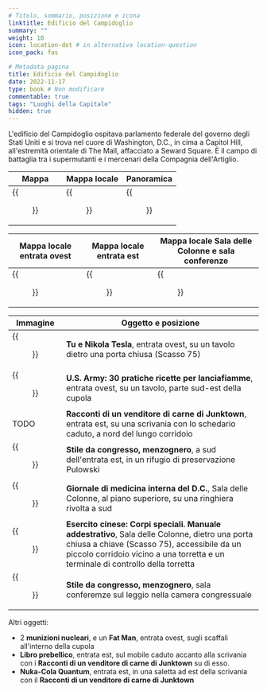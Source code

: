 ```yaml
---
# Titolo, sommario, posizione e icona
linktitle: Edificio del Campidoglio
summary: ""
weight: 10
icon: location-dot # in alternativa location-question
icon_pack: fas

# Metadata pagina
title: Edificio del Campidoglio
date: 2022-11-17
type: book # Non modificare
commentable: true
tags: "Luoghi della Capitale"
hidden: true
---
```



L'edificio del Campidoglio ospitava parlamento federale del governo degli Stati Uniti e si trova nel cuore di Washington, D.C., in cima a Capitol Hill, all'estremità orientale di The Mall, affacciato a Seward Square. È il campo di battaglia tra i supermutanti e i mercenari della Compagnia dell'Artiglio.

| Mappa | Mappa locale | Panoramica |
| ----- | ------------ | ---------- |
| {{<figure src="Capitol_Building_loc.webp">}}  | {{<figure src="Capitol_Building_loc_map.webp">}}  | {{<figure src="The_Capitol-1.webp">}}  |

| Mappa locale entrata ovest | Mappa locale entrata est | Mappa locale Sala delle Colonne e sala conferenze |
| ----- | ------------ | ---------- |
|  {{<figure src="CB_west_entrance_loc_map.webp">}} | {{<figure src="CB_east_entrance_loc_map.webp">}}  |  {{<figure src="CB_Columns_and_Conference_Hall_loc_map.webp">}} |


| Immagine                                           | Oggetto e posizione                                                                                                                                                                                                               |
| -------------------------------------------------- | --------------------------------------------------------------------------------------------------------------------------------------------------------------------------------------------------------------------------------- |
| {{<figure src="Nikola_Tesla_and_You_Capitol_building.webp">}}    | **Tu e Nikola Tesla**, entrata ovest, su un tavolo dietro una porta chiusa (Scasso 75)                                                                                                                                            |
| {{<figure src="US_Army_HFR_Capitol_Building.webp">}}             | **U.S. Army: 30 pratiche ricette per lanciafiamme**, entrata ovest, su un tavolo, parte sud-est della cupola                                                                                                                      |
| TODO                                               | **Racconti di un venditore di carne di Junktown**, entrata est, su una scrivania con lo schedario caduto, a nord del lungo corridoio                                                                                              |
| {{<figure src="FO3_LCS_Capitol_Building_Pulowski 1.webp">}}      | **Stile da congresso, menzognero**,  a sud dell'entrata est, in un rifugio di preservazione Pulowski                                                                                                                              |
| {{<figure src="DC_Journal_of_IM_Capitol_Building_HofC.webp">}}   | **Giornale di medicina interna del D.C.**, Sala delle Colonne, al piano superiore, su una ringhiera rivolta a sud                                                                                                                 |
| {{<figure src="FO3_CA_SOTM_Capitol.webp">}}                      | **Esercito cinese: Corpi speciali. Manuale addestrativo**, Sala delle Colonne, dietro una porta chiusa a chiave (Scasso 75), accessibile da un piccolo corridoio vicino a una torretta e un terminale di controllo della torretta |
| {{<figure src="FO3_LCS_Capitol_Building_Conference_Hall.webp">}} | **Stile da congresso, menzognero**, sala conferemze sul leggio nella camera congressuale                                                                                                                                          |

Altri oggetti:
- 2 **munizioni nucleari**, e un **Fat Man**, entrata ovest, sugli scaffali all'interno della cupola
- **Libro prebellico**, entrata est, sul mobile caduto accanto alla scrivania con i **Racconti di un venditore di carne di Junktown** su di esso.
- **Nuka-Cola Quantum**, entrata est, in una saletta ad est della scrivania con il  **Racconti di un venditore di carne di Junktown**